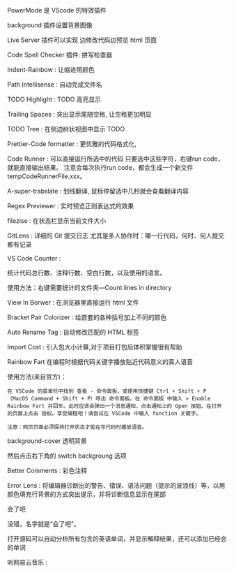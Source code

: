 

PowerMode 是 VScode 的特效插件




background 插件设置背景图像




Live Server 插件可以实现 边修改代码边预览 html 页面


Code Spell Checker 插件: 拼写检查器

Indent-Rainbow : 让缩进带颜色


Path Intellisense : 自动完成文件名

TODO Highlight : TODO 高亮显示


Trailing Spaces : 突出显示尾随空格,  让空格更加明显



TODO Tree : 在侧边树状视图中显示 TODO


Prettier-Code formatter : 更优雅的代码格式化,  


Code Runner : 可以直接运行所选中的代码
只要选中这些字符，右键run code，就能直接输出结果。
注意会每次执行run code，都会生成一个新文件tempCodeRunnerFile.xxx。



A-super-trabslate : 划线翻译, 鼠标停留选中几秒就会查看翻译内容


Regex Previewer : 实时预览正则表达式的效果


filezise : 在状态栏显示当前文件大小


GitLens : 详细的 Git 提交日志
尤其是多人协作时：哪一行代码，何时、何人提交都有记录



VS Code Counter : 

统计代码总行数、注释行数、空白行数，以及使用的语言。

使用方法：右键需要统计的文件夹—Count lines in directory



View In Borwer : 在浏览器里直接运行 html 文件


Bracket Pair Colorizer : 给嵌套的各种括号加上不同的颜色


Auto Rename Tag : 自动修改匹配的 HTML 标签

Import Cost : 引入包大小计算,对于项目打包后体积掌握很有帮助


Rainbow Fart
在编程时根据代码关键字播放贴近代码意义的真人语音

使用方法(来自官方)：

    在 VSCode 的菜单栏中找到 查看 - 命令面板，或使用快捷键 Ctrl + Shift + P（MacOS Command + Shift + P）呼出 命令面板。在 命令面板 中输入 > Enable Rainbow Fart 并回车。此时应该会弹出一个消息通知，点击通知上的 Open 按钮。在打开的页面上点击 授权。享受编程吧！请尝试在 VSCode 中输入 function 关键字。

    注意：网页页面必须保持打开状态才能在写代码时播放语音。




background-cover
透明背景

然后点击右下角的 switch backgroung   选项





















Better Comments : 彩色注释

Error Lens :
将编辑器诊断出的警告、错误、语法问题（提示的波浪线）等，以用颜色填充行背景的方式突出提示，并将诊断信息显示在尾部










会了吧

没错，名字就是“会了吧”。

打开源码可以自动分析所有包含的英语单词，并显示解释结果，还可以添加已经会的单词





听网易云音乐 :




























































